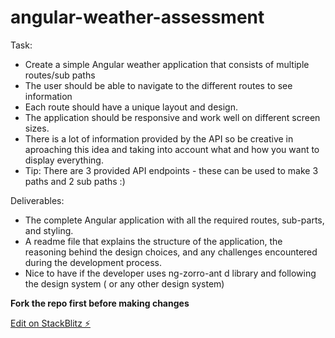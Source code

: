 # angular-weather-assessment
Task:
* Create a simple Angular weather application that consists of multiple routes/sub paths
* The user should be able to navigate to the different routes to see information
* Each route should have a unique layout and design.
* The application should be responsive and work well on different screen sizes.
* There is a lot of information provided by the API so be creative in aproaching this idea and taking into account what and how you want to display everything.
* Tip: There are 3 provided API endpoints - these can be used to make 3 paths and 2 sub paths :)

 Deliverables: 
*	The complete Angular application with all the required routes, sub-parts, and styling.
*	A readme file that explains the structure of the application, the reasoning behind the design choices, and any challenges encountered during the development process.
*	Nice to have if the developer uses ng-zorro-ant d library and following the design system ( or any other design system)


**Fork the repo first before making changes**

[Edit on StackBlitz ⚡️](https://stackblitz.com/edit/angular-ivy-cp4fwd)
